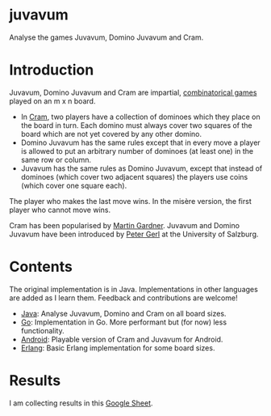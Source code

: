 juvavum
=======

Analyse the games Juvavum, Domino Juvavum and Cram.

# Introduction
Juvavum, Domino Juvavum and Cram are impartial, [combinatorical games](https://en.wikipedia.org/wiki/Combinatorial_game_theory) played on an m x n board.

* In [Cram](https://en.wikipedia.org/wiki/Cram_(game)), two players have a collection of dominoes which they place on the board in turn. Each domino must always cover two squares of the board which are not yet covered by any other domino.
* Domino Juvavum has the same rules except that in every move a player is allowed to put an arbitrary number of dominoes (at least one) in the same row or column.
* Juvavum has the same rules as Domino Juvavum, except that instead of dominoes (which cover two adjacent squares) the players use coins (which cover one square each).

The player who makes the last move wins. In the misère version, the first player who cannot move wins.

Cram has been popularised by [Martin Gardner](https://en.wikipedia.org/wiki/Martin_Gardner). Juvavum and Domino Juvavum have been introduced by [Peter Gerl](https://petergerl-mathematiker.tumblr.com) at the University of Salzburg.

# Contents

The original implementation is in Java. Implementations in other languages are added as I learn them. Feedback and contributions are welcome!

* [Java](java): Analyse Juvavum, Domino and Cram on all board sizes.
* [Go](go): Implementation in Go. More performant but (for now) less functionality.
* [Android](android): Playable version of Cram and Juvavum for Android.
* [Erlang](erlang): Basic Erlang implementation for some board sizes.

# Results
I am collecting results in this [Google Sheet](https://docs.google.com/spreadsheets/d/1QFaqaRN4wdvPGEEx9gDphZzy8yk3d-RP9WAN8shMqsU/edit?usp=sharing).

